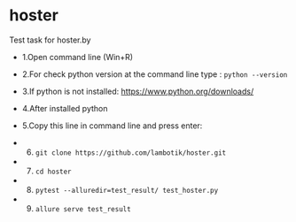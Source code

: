 # hoster
Test task for hoster.by
- 1.Open command line (Win+R)
- 2.For check python version at the command line type : ```python --version```
- 3.If python is not installed: https://www.python.org/downloads/
- 4.After installed python
- 5.Copy this line in command line and press enter:
  
- 6. ```git clone https://github.com/lambotik/hoster.git```
- 7. ```cd hoster```
- 8. ```pytest --alluredir=test_result/ test_hoster.py```
- 9. ```allure serve test_result```

